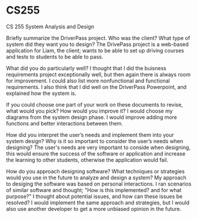 # CS255
CS 255 System Analysis and Design

Briefly summarize the DriverPass project. Who was the client? What type of system did they want you to design?
The DrivePass project is a web-based application for Liam, the client; wants to be able to set up driving courses and tests to students to be able to pass. 

What did you do particularly well?
I thought that I did the buisness requirements project exceptionally well, but then again there is always room for improvement. I could also list more nonfunctional and functional requirements. I also think that I did well on the DriverPass Powerpoint, and explained how the system is.

If you could choose one part of your work on these documents to revise, what would you pick? How would you improve it?
I would choose my diagrams from the system design phase. I would improve adding more functions and better interactions between them.

How did you interpret the user’s needs and implement them into your system design? Why is it so important to consider the user’s needs when designing?
The user's needs are very important to conside when designing, this would ensure the success of the software or application and increase the learning to other students, otherwise the application would fail.

How do you approach designing software? What techniques or strategies would you use in the future to analyze and design a system?
My approach to desiging the software was based on personal interactions. I ran scenarios of similar software and thought; "How is this implemented? and for what purpose?" I thought about potential issues, and how can these issues be resolved? I would implement the same approach and strategies, but I would also use another developer to get a more unbiased opinion in the future.
